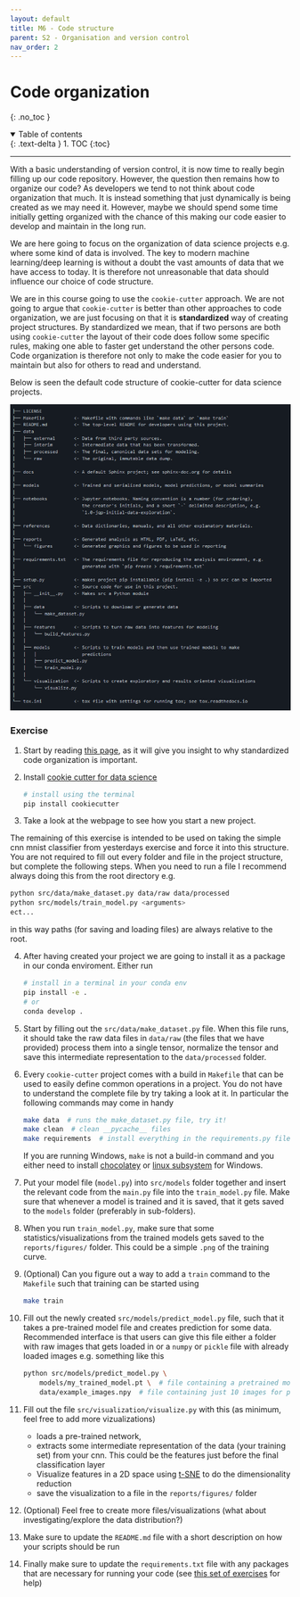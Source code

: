 ```yaml
---
layout: default
title: M6 - Code structure
parent: S2 - Organisation and version control
nav_order: 2
---
```


# Code organization
{: .no_toc }

<details open markdown="block">
  <summary>
    Table of contents
  </summary>
  {: .text-delta }
1. TOC
{:toc}
</details>

---

With a basic understanding of version control, it is now time to really begin filling up our code repository. However, the question then remains how to organize our code? As developers we tend to not think about code organization that much. It is instead something that just dynamically is being created as we may need it. However, maybe we should spend some time initially getting organized with the chance of this making our code easier to develop and maintain in the long run.

We are here going to focus on the organization of data science projects e.g. where some kind of data is involved. The key to modern machine learning/deep learning is without a doubt the vast amounts of data that we have access to today. It is therefore not unreasonable that data should influence our choice of code structure.

We are in this course going to use the `cookie-cutter` approach. We are not going to argue that `cookie-cutter` is better than other approaches to code organization, we are just focusing on that it is **standardized** way of creating project structures. By standardized we mean, that if two persons are both using `cookie-cutter` the layout of their code does follow some specific rules, making one able to faster get understand the other persons code. Code organization is therefore not only to make the code easier for you to maintain but also for others to read and understand.

Below is seen the default code structure of cookie-cutter for data science projects.

<p align="center">
  <img src="../figures/cookie_cutter.png" width="1000," title="hover text">
</p>

### Exercise

1. Start by reading [this page](https://drivendata.github.io/cookiecutter-data-science/), as it will give you insight to why standardized code organization is important.

2. Install [cookie cutter for data science](https://github.com/drivendata/cookiecutter-data-science)
   ``` bash
   # install using the terminal
   pip install cookiecutter
   ```

3. Take a look at the webpage to see how you start a new project.

  The remaining of this exercise is intended to be used on taking the simple cnn mnist classifier from yesterdays exercise and force it into this structure. You are not required to fill out every folder and file in the project structure, but complete the following steps. When you need to run a file I recommend always doing this from the root directory
  e.g.
  ```bash
  python src/data/make_dataset.py data/raw data/processed
  python src/models/train_model.py <arguments>
  ect...
  ```
  in this way paths (for saving and loading files) are always relative to the root.

4. After having created your project we are going to install it as a package in our conda enviroment. Either run 
    ```bash
    # install in a terminal in your conda env
    pip install -e .
    # or 
    conda develop .
	```

5. Start by filling out the `src/data/make_dataset.py` file. When this file runs, it should take the raw data files in `data/raw` (the files that we have provided) process them into a single tensor, normalize the tensor and save this intermediate representation to the `data/processed` folder. 

5. Every `cookie-cutter` project comes with a build in `Makefile` that can be used to easily define common operations in a project. You do not have to understand the complete file by try taking a look at it. In particular the following commands may come in handy
    ```bash
	make data  # runs the make_dataset.py file, try it!
	make clean  # clean __pycache__ files
	make requirements  # install everything in the requirements.py file
	```
    If you are running Windows, `make` is not a build-in command and you either need to install [chocolatey](https://chocolatey.org/) or [linux subsystem](https://docs.microsoft.com/en-us/windows/wsl/install-win10) for Windows.

6. Put your model file (`model.py`) into `src/models` folder together and insert the relevant code from the `main.py` file into the `train_model.py` file. Make sure that whenever a model is trained and it is saved, that it gets saved to the `models` folder (preferably in sub-folders).

7. When you run `train_model.py`, make sure that some statistics/visualizations from the trained models gets saved to the `reports/figures/` folder. This could be a simple `.png` of the training curve. 

8. (Optional) Can you figure out a way to add a `train` command to the `Makefile` such that training can be started using
    ```bash
	make train
	```

9. Fill out the newly created `src/models/predict_model.py` file, such that it takes a pre-trained model file and creates prediction for some data. Recommended interface is that users can give this file either a folder with raw images that gets loaded in or a `numpy` or `pickle` file with already loaded images e.g. something like this
    ```bash
	python src/models/predict_model.py \
	    models/my_trained_model.pt \  # file containing a pretrained model
		data/example_images.npy  # file containing just 10 images for prediction
    ```
9. Fill out the file `src/visualization/visualize.py` with this (as minimum, feel free to add more vizualizations)
	- loads a pre-trained network,
	- extracts some intermediate representation of the data (your training set) from your cnn. This could be the features just before the final classification layer
	- Visualize features in a 2D space using [t-SNE](https://scikit-learn.org/stable/modules/generated/sklearn.manifold.TSNE.html) to do the dimensionality reduction
	- save the visualization to a file in the `reports/figures/` folder

10. (Optional) Feel free to create more files/visualizations (what about investigating/explore the data distribution?)

11. Make sure to update the `README.md` file with a short description on how your scripts should be run

12. Finally make sure to update the `requirements.txt` file with any packages that are necessary for running your code (see [this set of exercises](../s1_getting_started/M2_conda.md) for help)
